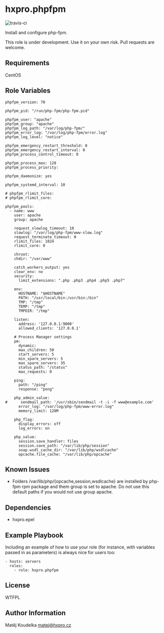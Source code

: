 hxpro.phpfpm
============

![travis-ci](https://travis-ci.org/hxpro/ansible-role-phpfpm.svg?branch=master)

Install and configure php-fpm.

This role is under development. Use it on your own risk. Pull requests are welcome.

Requirements
------------

CentOS

Role Variables
--------------
```
phpfpm_version: 70

phpfpm_pid: "/run/php-fpm/php-fpm.pid"

phpfpm_user: "apache"
phpfpm_group: "apache"
phpfpm_log_path: "/var/log/php-fpm/"
phpfpm_error_log: "/var/log/php-fpm/error.log"
phpfpm_log_level: "notice"

phpfpm_emergency_restart_threshold: 0
phpfpm_emergency_restart_interval: 0
phpfpm_process_control_timeout: 0

phpfpm_process_max: 128
phpfpm_process_priority:

phpfpm_daemonize: yes

phpfpm_systemd_interval: 10

# phpfpm_rlimit_files:
# phpfpm_rlimit_core:

phpfpm_pools:
  - name: www
    user: apache
    group: apache

    request_slowlog_timeout: 10
    slowlog: "/var/log/php-fpm/www-slow.log"
    request_terminate_timeout: 0
    rlimit_files: 1024
    rlimit_core: 0

    chroot:
    chdir: "/var/www"

    catch_workers_output: yes
    clear_env: no
    security:
      limit_extensions: ".php .php3 .php4 .php5 .php7"

    env:
      HOSTNAME: "$HOSTNAME"
      PATH: "/usr/local/bin:/usr/bin:/bin"
      TMP: "/tmp"
      TEMP: "/tmp"
      TMPDIR: "/tmp"

    listen:
      address: '127.0.0.1:9000'
      allowed_clients: '127.0.0.1'

    # Process Manager settings
    pm:
      dynamic:
      max_children: 50
      start_servers: 5
      min_spare_servers: 5
      max_spare_servers: 35
      status_path: "/status"
      max_requests: 0

    ping:
      path: "/ping"
      response: "pong"

    php_admin_value:
#      sendmail_path: '/usr/sbin/sendmail -t -i -f www@example.com'
      error_log: "/var/log/php-fpm/www-error.log"
      memory_limit: 128M

    php_flag:
      display_errors: off
      log_errors: on

    php_value:
      session.save_handler: files
      session.save_path: "/var/lib/php/session"
      soap.wsdl_cache_dir: "/var/lib/php/wsdlcache"
      opcache.file_cache: "/var/lib/php/opcache"

```

Known Issues
------------

 - Folders /var/lib/php/{opcache,session,wsdlcache} are installed by php-fpm rpm package and them group is set to apache. Do not use this default paths if you would not use group apache.

Dependencies
------------

 - hxpro.epel

Example Playbook
----------------

Including an example of how to use your role (for instance, with variables passed in as parameters) is always nice for users too:
```
- hosts: servers
  roles:
    - role: hxpro.phpfpm    
```
License
-------

WTFPL

Author Information
------------------

Matěj Koudelka <matej@hxpro.cz>
